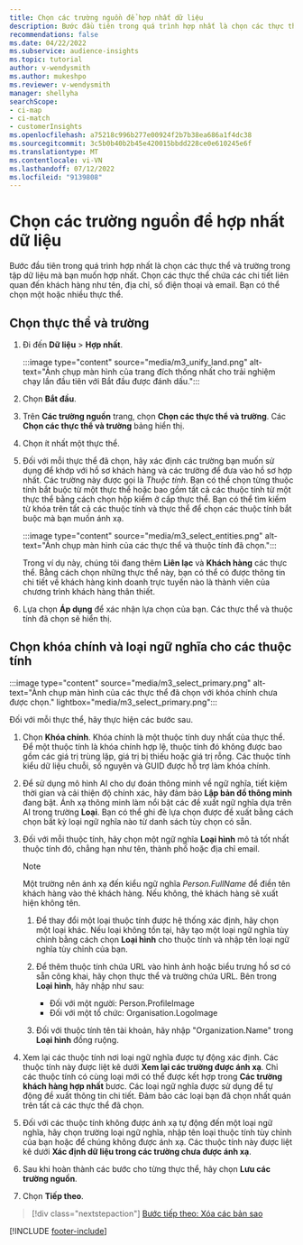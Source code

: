 ```yaml
---
title: Chọn các trường nguồn để hợp nhất dữ liệu
description: Bước đầu tiên trong quá trình hợp nhất là chọn các thực thể, thuộc tính, khóa chính và loại ngữ nghĩa để ánh xạ dữ liệu vào hồ sơ khách hàng hợp nhất.
recommendations: false
ms.date: 04/22/2022
ms.subservice: audience-insights
ms.topic: tutorial
author: v-wendysmith
ms.author: mukeshpo
ms.reviewer: v-wendysmith
manager: shellyha
searchScope:
- ci-map
- ci-match
- customerInsights
ms.openlocfilehash: a75218c996b277e00924f2b7b38ea686a1f4dc38
ms.sourcegitcommit: 3c5b0b40b2b45e420015bbdd228ce0e610245e6f
ms.translationtype: MT
ms.contentlocale: vi-VN
ms.lasthandoff: 07/12/2022
ms.locfileid: "9139808"
---
```

# <a name="select-source-fields-for-data-unification"></a>Chọn các trường nguồn để hợp nhất dữ liệu

Bước đầu tiên trong quá trình hợp nhất là chọn các thực thể và trường trong tập dữ liệu mà bạn muốn hợp nhất. Chọn các thực thể chứa các chi tiết liên quan đến khách hàng như tên, địa chỉ, số điện thoại và email. Bạn có thể chọn một hoặc nhiều thực thể.

## <a name="select-entities-and-fields"></a>Chọn thực thể và trường

1. Đi đến **Dữ liệu** > **Hợp nhất**.

   :::image type="content" source="media/m3_unify_land.png" alt-text="Ảnh chụp màn hình của trang đích thống nhất cho trải nghiệm chạy lần đầu tiên với Bắt đầu được đánh dấu.":::

1. Chọn **Bắt đầu**.

1. Trên **Các trường nguồn** trang, chọn **Chọn các thực thể và trường**. Các **Chọn các thực thể và trường** bảng hiển thị.

1. Chọn ít nhất một thực thể.

1. Đối với mỗi thực thể đã chọn, hãy xác định các trường bạn muốn sử dụng để khớp với hồ sơ khách hàng và các trường để đưa vào hồ sơ hợp nhất. Các trường này được gọi là *Thuộc tính*. Bạn có thể chọn từng thuộc tính bắt buộc từ một thực thể hoặc bao gồm tất cả các thuộc tính từ một thực thể bằng cách chọn hộp kiểm ở cấp thực thể. Bạn có thể tìm kiếm từ khóa trên tất cả các thuộc tính và thực thể để chọn các thuộc tính bắt buộc mà bạn muốn ánh xạ.

   :::image type="content" source="media/m3_select_entities.png" alt-text="Ảnh chụp màn hình của các thực thể và thuộc tính đã chọn.":::

   Trong ví dụ này, chúng tôi đang thêm **Liên lạc** và **Khách hàng** các thực thể. Bằng cách chọn những thực thể này, bạn có thể có được thông tin chi tiết về khách hàng kinh doanh trực tuyến nào là thành viên của chương trình khách hàng thân thiết.

1. Lựa chọn **Áp dụng** để xác nhận lựa chọn của bạn. Các thực thể và thuộc tính đã chọn sẽ hiển thị.

## <a name="select-primary-key-and-semantic-type-for-attributes"></a>Chọn khóa chính và loại ngữ nghĩa cho các thuộc tính

   :::image type="content" source="media/m3_select_primary.png" alt-text="Ảnh chụp màn hình của các thực thể đã chọn với khóa chính chưa được chọn." lightbox="media/m3_select_primary.png":::

Đối với mỗi thực thể, hãy thực hiện các bước sau.

1. Chọn **Khóa chính**. Khóa chính là một thuộc tính duy nhất của thực thể. Để một thuộc tính là khóa chính hợp lệ, thuộc tính đó không được bao gồm các giá trị trùng lặp, giá trị bị thiếu hoặc giá trị rỗng. Các thuộc tính kiểu dữ liệu chuỗi, số nguyên và GUID được hỗ trợ làm khóa chính.

1. Để sử dụng mô hình AI cho dự đoán thông minh về ngữ nghĩa, tiết kiệm thời gian và cải thiện độ chính xác, hãy đảm bảo **Lập bản đồ thông minh** đang bật. Ánh xạ thông minh làm nổi bật các đề xuất ngữ nghĩa dựa trên AI trong trường **Loại**. Bạn có thể ghi đè lựa chọn được đề xuất bằng cách chọn bất kỳ loại ngữ nghĩa nào từ danh sách tùy chọn có sẵn.

1. Đối với mỗi thuộc tính, hãy chọn một ngữ nghĩa **Loại hình** mô tả tốt nhất thuộc tính đó, chẳng hạn như tên, thành phố hoặc địa chỉ email.

   > [!NOTE]
   > Một trường nên ánh xạ đến kiểu ngữ nghĩa *Person.FullName* để điền tên khách hàng vào thẻ khách hàng. Nếu không, thẻ khách hàng sẽ xuất hiện không tên.

   1. Để thay đổi một loại thuộc tính được hệ thống xác định, hãy chọn một loại khác. Nếu loại không tồn tại, hãy tạo một loại ngữ nghĩa tùy chỉnh bằng cách chọn **Loại hình** cho thuộc tính và nhập tên loại ngữ nghĩa tùy chỉnh của bạn.

   1. Để thêm thuộc tính chứa URL vào hình ảnh hoặc biểu trưng hồ sơ có sẵn công khai, hãy chọn thực thể và trường chứa URL. Bên trong **Loại hình**, hãy nhập như sau:
      - Đối với một người: Person.ProfileImage
      - Đối với một tổ chức: Organisation.LogoImage

   1. Đối với thuộc tính tên tài khoản, hãy nhập "Organization.Name" trong **Loại hình** đồng ruộng.

1. Xem lại các thuộc tính nơi loại ngữ nghĩa được tự động xác định. Các thuộc tính này được liệt kê dưới **Xem lại các trường được ánh xạ**. Chỉ các thuộc tính có cùng loại mới có thể được kết hợp trong **Các trường khách hàng hợp nhất** bươc. Các loại ngữ nghĩa được sử dụng để tự động đề xuất thông tin chi tiết. Đảm bảo các loại bạn đã chọn nhất quán trên tất cả các thực thể đã chọn.

1. Đối với các thuộc tính không được ánh xạ tự động đến một loại ngữ nghĩa, hãy chọn trường loại ngữ nghĩa, nhập tên loại thuộc tính tùy chỉnh của bạn hoặc để chúng không được ánh xạ. Các thuộc tính này được liệt kê dưới **Xác định dữ liệu trong các trường chưa được ánh xạ**.

1. Sau khi hoàn thành các bước cho từng thực thể, hãy chọn **Lưu các trường nguồn**.

1. Chọn **Tiếp theo**.

> [!div class="nextstepaction"]
> [Bước tiếp theo: Xóa các bản sao](remove-duplicates.md)

[!INCLUDE [footer-include](includes/footer-banner.md)]
